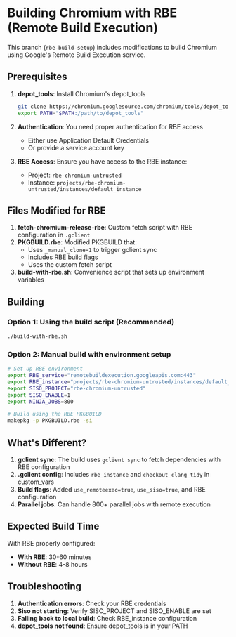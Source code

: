 # Building Chromium with RBE (Remote Build Execution)

This branch (`rbe-build-setup`) includes modifications to build Chromium using Google's Remote Build Execution service.

## Prerequisites

1. **depot_tools**: Install Chromium's depot_tools
   ```bash
   git clone https://chromium.googlesource.com/chromium/tools/depot_tools.git
   export PATH="$PATH:/path/to/depot_tools"
   ```

2. **Authentication**: You need proper authentication for RBE access
   - Either use Application Default Credentials
   - Or provide a service account key

3. **RBE Access**: Ensure you have access to the RBE instance:
   - Project: `rbe-chromium-untrusted`
   - Instance: `projects/rbe-chromium-untrusted/instances/default_instance`

## Files Modified for RBE

1. **fetch-chromium-release-rbe**: Custom fetch script with RBE configuration in `.gclient`
2. **PKGBUILD.rbe**: Modified PKGBUILD that:
   - Uses `_manual_clone=1` to trigger gclient sync
   - Includes RBE build flags
   - Uses the custom fetch script
3. **build-with-rbe.sh**: Convenience script that sets up environment variables

## Building

### Option 1: Using the build script (Recommended)
```bash
./build-with-rbe.sh
```

### Option 2: Manual build with environment setup
```bash
# Set up RBE environment
export RBE_service="remotebuildexecution.googleapis.com:443"
export RBE_instance="projects/rbe-chromium-untrusted/instances/default_instance"
export SISO_PROJECT="rbe-chromium-untrusted"
export SISO_ENABLE=1
export NINJA_JOBS=800

# Build using the RBE PKGBUILD
makepkg -p PKGBUILD.rbe -si
```

## What's Different?

1. **gclient sync**: The build uses `gclient sync` to fetch dependencies with RBE configuration
2. **.gclient config**: Includes `rbe_instance` and `checkout_clang_tidy` in custom_vars
3. **Build flags**: Added `use_remoteexec=true`, `use_siso=true`, and RBE configuration
4. **Parallel jobs**: Can handle 800+ parallel jobs with remote execution

## Expected Build Time

With RBE properly configured:
- **With RBE**: 30-60 minutes
- **Without RBE**: 4-8 hours

## Troubleshooting

1. **Authentication errors**: Check your RBE credentials
2. **Siso not starting**: Verify SISO_PROJECT and SISO_ENABLE are set
3. **Falling back to local build**: Check RBE_instance configuration
4. **depot_tools not found**: Ensure depot_tools is in your PATH